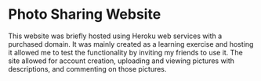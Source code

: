 # Photo Sharing Website
This website was briefly hosted using Heroku web services with a purchased domain. It was mainly created as a learning exercise and hosting it allowed me to test the functionality by inviting my friends to use it. The site allowed for account creation, uploading and viewing pictures with descriptions, and commenting on those pictures. 
